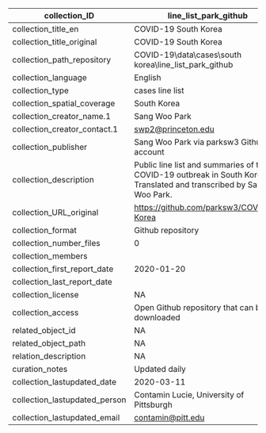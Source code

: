 |collection_ID|line_list_park_github|
|---|---|
|collection_title_en|COVID-19 South Korea|
|collection_title_original|COVID-19 South Korea|
|collection_path_repository|COVID-19\data\cases\south korea\line_list_park_github|
|collection_language|English|
|collection_type|cases line list|
|collection_spatial_coverage|South Korea|
|collection_creator_name.1|Sang Woo Park|
|collection_creator_contact.1|swp2@princeton.edu|
|collection_publisher|Sang Woo Park via parksw3 Github account|
|collection_description|Public line list and summaries of the COVID-19 outbreak in South Korea. Translated and transcribed by Sang Woo Park.|
|collection_URL_original|https://github.com/parksw3/COVID19-Korea|
|collection_format|Github repository|
|collection_number_files|0|
|collection_members||
|collection_first_report_date|2020-01-20|
|collection_last_report_date||
|collection_license|NA|
|collection_access|Open Github repository that can be downloaded|
|related_object_id|NA|
|related_object_path|NA|
|relation_description|NA|
|curation_notes|Updated daily |
|collection_lastupdated_date|2020-03-11|
|collection_lastupdated_person|Contamin Lucie, University of Pittsburgh|
|collection_lastupdated_email|contamin@pitt.edu|

